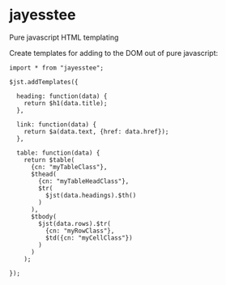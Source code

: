 # jayesstee
Pure javascript HTML templating

Create templates for adding to the DOM out of pure javascript:

    import * from "jayesstee";
    
    $jst.addTemplates({
    
      heading: function(data) {
        return $h1(data.title);
      },

      link: function(data) {
        return $a(data.text, {href: data.href});
      },
      
      table: function(data) {
        return $table(
          {cn: "myTableClass"},
          $thead(
            {cn: "myTableHeadClass"},
            $tr(
              $jst(data.headings).$th()
            )
          ),
          $tbody(
            $jst(data.rows).$tr(
              {cn: "myRowClass"},
              $td({cn: "myCellClass"})
            )
          )
        );

    });

